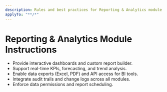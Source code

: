 ```yaml
---
description: Rules and best practices for Reporting & Analytics module in TOSS ERP III
applyTo: "**/*"
---
```


# Reporting & Analytics Module Instructions
- Provide interactive dashboards and custom report builder.
- Support real-time KPIs, forecasting, and trend analysis.
- Enable data exports (Excel, PDF) and API access for BI tools.
- Integrate audit trails and change logs across all modules.
- Enforce data permissions and report scheduling.
